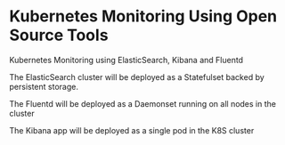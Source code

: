# Kubernetes Monitoring Using Open Source Tools

Kubernetes Monitoring using ElasticSearch, Kibana and Fluentd

The ElasticSearch cluster will be deployed as a Statefulset backed by persistent storage.

The Fluentd will be deployed as a Daemonset running on all nodes in the cluster

The Kibana app will be deployed as a single pod in the K8S cluster

